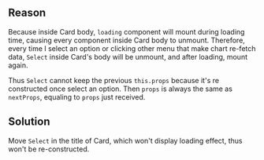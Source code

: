 ## Reason

Because inside Card body, `loading` component will mount during loading time, causing every component inside Card body to unmount. Therefore, every time I select an option or clicking other menu that make chart re-fetch data, `Select` inside Card's body will be unmount, and after loading, mount again.

Thus `Select` cannot keep the previous `this.props` because it's re constructed once select an option. Then `props` is always the same as `nextProps`, equaling to `props` just received.

## Solution

Move `Select` in the title of Card, which won't display loading effect, thus won't be re-constructed.